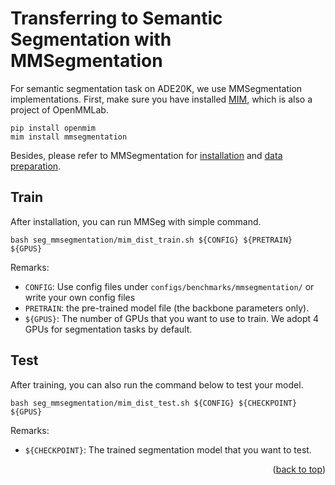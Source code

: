 # Transferring to Semantic Segmentation with MMSegmentation

For semantic segmentation task on ADE20K, we use MMSegmentation implementations. First, make sure you have installed [MIM](https://github.com/open-mmlab/mim), which is also a project of OpenMMLab.
```shell
pip install openmim
mim install mmsegmentation
```

Besides, please refer to MMSegmentation for [installation](https://github.com/open-mmlab/mmsegmentation/blob/master/docs/get_started.md) and [data preparation](https://github.com/open-mmlab/mmsegmentation/blob/master/docs/dataset_prepare.md#prepare-datasets).

## Train

After installation, you can run MMSeg with simple command.
```shell
bash seg_mmsegmentation/mim_dist_train.sh ${CONFIG} ${PRETRAIN} ${GPUS}
```

Remarks:
- `CONFIG`: Use config files under `configs/benchmarks/mmsegmentation/` or write your own config files
- `PRETRAIN`: the pre-trained model file (the backbone parameters only).
- `${GPUS}`: The number of GPUs that you want to use to train. We adopt 4 GPUs for segmentation tasks by default.

## Test

After training, you can also run the command below to test your model.

```shell
bash seg_mmsegmentation/mim_dist_test.sh ${CONFIG} ${CHECKPOINT} ${GPUS}
```

Remarks:
- `${CHECKPOINT}`: The trained segmentation model that you want to test. 

<p align="right">(<a href="#top">back to top</a>)</p>
